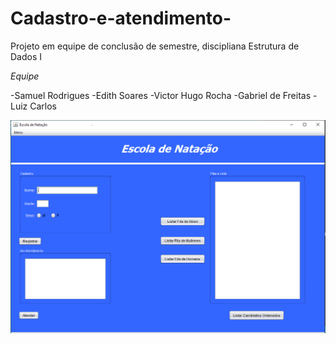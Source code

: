 # Cadastro-e-atendimento-
Projeto em equipe de conclusão de semestre, discipliana Estrutura de Dados I

*Equipe*

-Samuel Rodrigues
-Edith Soares 
-Victor Hugo Rocha 
-Gabriel de Freitas
-Luiz Carlos

![Tela do Projeto](https://github.com/Samuel7971/Cadastro-e-atendimento-/blob/master/TrabalhoEscolaNatacao/src/main/java/TelaProjeto.png)
